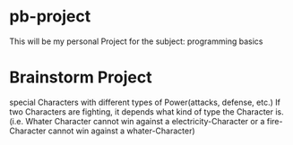 # pb-project
This will be my personal Project for the subject: programming basics

# Brainstorm Project

special Characters with different types of Power(attacks, defense, etc.)
If two Characters are fighting, it depends what kind of type the Character is. (i.e. Whater Character cannot win against a electricity-Character or a fire-Character cannot win against a whater-Character)

